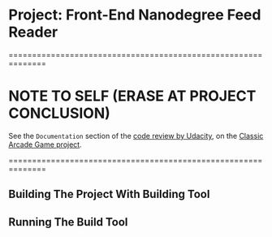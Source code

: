 # Project: Front-End Nanodegree Feed Reader

==============================================================
# NOTE TO SELF (ERASE AT PROJECT CONCLUSION)
See the `Documentation` section of the [code review by Udacity](https://review.udacity.com/#!/reviews/1290550), on the [Classic Arcade Game project](C:\Users\ricar\arcade-game).

==============================================================

## Building The Project With Building Tool

## Running The Build Tool